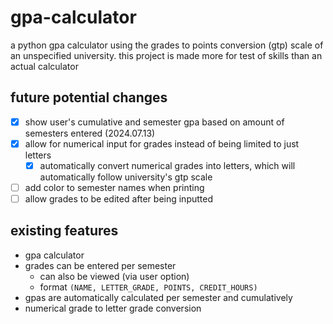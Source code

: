 # gpa-calculator

a python gpa calculator using the grades to points conversion (gtp) scale of an unspecified university. this project is made more for test of skills than an actual calculator


## future potential changes
- [x] show user's cumulative and semester gpa based on amount of semesters entered (2024.07.13)
- [x] allow for numerical input for grades instead of being limited to just letters
   - [x] automatically convert numerical grades into letters, which will automatically follow university's gtp scale
- [ ] add color to semester names when printing
- [ ] allow grades to be edited after being inputted

## existing features
* gpa calculator
* grades can be entered per semester
   * can also be viewed (via user option)
   * format `(NAME, LETTER_GRADE, POINTS, CREDIT_HOURS)`
* gpas are automatically calculated per semester and cumulatively
* numerical grade to letter grade conversion
